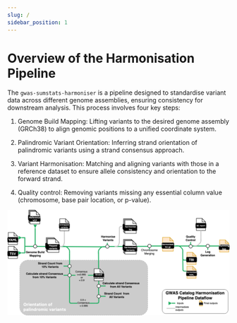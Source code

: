 ```yaml
---
slug: /
sidebar_position: 1
---
```


# Overview of the Harmonisation Pipeline

The `gwas-sumstats-harmoniser`  is a pipeline designed to standardise variant data across different genome assemblies, ensuring consistency for downstream analysis. This process involves four key steps:

1. Genome Build Mapping: Lifting variants to the desired genome assembly (GRCh38) to align genomic positions to a unified coordinate system.

2. Palindromic Variant Orientation: Inferring strand orientation of palindromic variants using a strand consensus approach.

3. Variant Harmonisation:  Matching and aligning variants with those in a reference dataset to ensure allele consistency and orientation to the forward strand.

4. Quality control: Removing variants missing any essential column value (chromosome, base pair location, or p-value).

![nextflow workflow](../img/Harmonisation.png)
